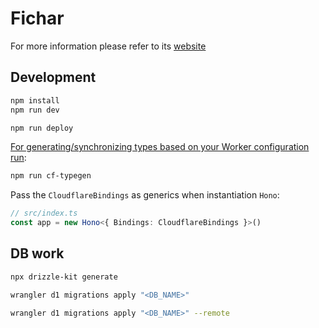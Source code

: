 # Fichar

For more information please refer to its [website](https://fich.ar)

## Development

```txt
npm install
npm run dev
```

```txt
npm run deploy
```

[For generating/synchronizing types based on your Worker configuration run](https://developers.cloudflare.com/workers/wrangler/commands/#types):

```txt
npm run cf-typegen
```

Pass the `CloudflareBindings` as generics when instantiation `Hono`:

```ts
// src/index.ts
const app = new Hono<{ Bindings: CloudflareBindings }>()
```

## DB work

```bash
npx drizzle-kit generate
```

```bash
wrangler d1 migrations apply "<DB_NAME>"
```

```bash
wrangler d1 migrations apply "<DB_NAME>" --remote
```
